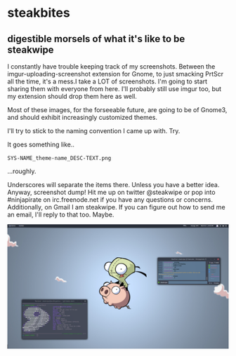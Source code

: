 # steakbites
## digestible morsels of what it's like to be steakwipe


I constantly have trouble keeping track of my screenshots. Between the imgur-uploading-screenshot extension for Gnome, to just smacking PrtScr all the time, it's a mess.I take a LOT of screenshots. I'm going to start sharing them with everyone from here. I'll probably still use imgur too, but my extension should drop them here as well.

Most of these images, for the forseeable future, are going to be of Gnome3, and should exhibit increasingly customized themes.

I'll try to stick to the naming convention I came up with. Try.

It goes something like..

```
SYS-NAME_theme-name_DESC-TEXT.png
```
...roughly. 

Underscores will separate the items there. Unless you have a better idea. Anyway, screenshot dump! Hit me up on twitter @steakwipe or pop into #ninjapirate on irc.freenode.net if you have any questions or concerns. Additionally, on Gmail I am steakwipe. If you can figure out how to send me an email, I'll reply to that too. Maybe.

![Screenshot of the $TIMEPERIOD!](https://github.com/steakwipe/steakbites/blob/master/gentoo_arc-welldone_cutest.png "Aaaaaw, I wanted to explode.")

